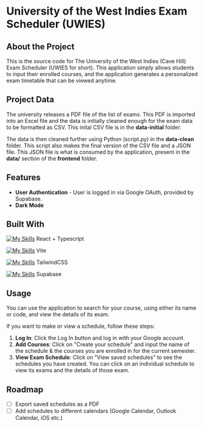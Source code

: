# University of the West Indies Exam Scheduler (UWIES)
## About the Project
This is the source code for The University of the West Indies (Cave Hill) Exam Scheduler (UWIES for short). This application simply allows students to input their enrolled courses, and the application generates a personalized exam timetable that can be viewed anytime.
## Project Data
The university releases a PDF file of the list of exams. This PDF is imported into an Excel file and the data is initially cleaned enough for the exam data to be formatted as CSV. This inital CSV file is in the **data-initial** folder.

The data is then cleaned further using Python (script.py) in the **data-clean** folder. This script also makes the final version of the CSV file and a JSON file. This JSON file is what is consumed by the application, present in the **data/** section of the **frontend** folder. 

## Features
- **User Authentication** - User is logged in via Google OAuth, provided by Supabase.
- **Dark Mode**

## Built With
[![My Skills](https://skillicons.dev/icons?i=react,ts&theme=light)](https://skillicons.dev) React + Typescript

[![My Skills](https://skillicons.dev/icons?i=vite&theme=light)](https://skillicons.dev) Vite

[![My Skills](https://skillicons.dev/icons?i=tailwind&theme=light)](https://skillicons.dev) TailwindCSS

[![My Skills](https://skillicons.dev/icons?i=supabase&theme=light)](https://skillicons.dev) Supabase

## Usage 
You can use the application to search for your course, using either its name or code, and view the details of its exam. 

If you want to make or view a schedule, follow these steps:
1.  **Log In**: Click the Log In button and log in with your Google account.
2.  **Add Courses**: Click on "Create your schedule" and input the name of the schedule & the courses you are enrolled in for the current semester.
3.  **View Exam Schedule**: Click on "View saved schedules" to see the schedules you have created. You can click on an individual schedule to view its exams and the details of those exam.

## Roadmap
- [ ] Export saved schedules as a PDF
- [ ] Add schedules to different calendars (Google Calendar, Outlook Calendar, iOS etc.)
